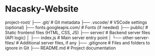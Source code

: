 # Nacasky-Website

project-root/
├── .git/                   # Git metadata
├── .vscode/                # VSCode settings (optional)
├── fonts.googleapis.com/   # Fonts (if needed)
├── public/                 # Static frontend files (HTML, CSS, JS)
├── server/                 # Backend server files (API logic)
│   ├── index.js            # Main server entry point
│   └── other-server-files/ # Additional server files, if any
├── .gitignore              # Files and folders to ignore in Git
├── README.md               # Project documentation
